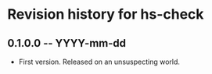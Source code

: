 # Revision history for hs-check

## 0.1.0.0 -- YYYY-mm-dd

* First version. Released on an unsuspecting world.
